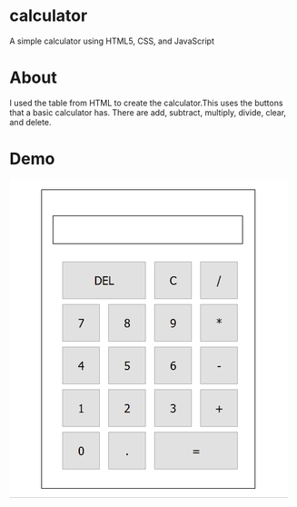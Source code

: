 # calculator
A simple calculator using HTML5, CSS, and JavaScript
# About
I used the table from HTML to create the calculator.This uses the buttons that a basic calculator has. There are add, subtract, multiply, divide, clear, and delete. 
# Demo
![Demo](calculator_demo.gif)
